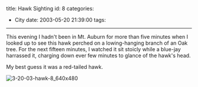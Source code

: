 title: Hawk Sighting
id: 8
categories:
  - City
date: 2003-05-20 21:39:00
tags:
---

This evening I hadn't been in Mt. Auburn for more than five minutes when I looked up to see this hawk perched on a lowing-hanging branch of an Oak tree. For the next fifteen minutes, I watched it sit stoicly while a blue-jay harrassed it, charging down ever few minutes to glance of the hawk's head.

My best guess it was a red-tailed hawk.

![3-20-03-hawk-8_640x480](http://whereproject.files.wordpress.com/2009/11/3-20-03-hawk-8_640x480.jpg "3-20-03-hawk-8_640x480")